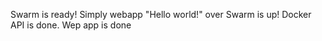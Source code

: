 Swarm is ready!
Simply webapp "Hello world!" over Swarm is up!
Docker API is done.
Wep app is done
 
